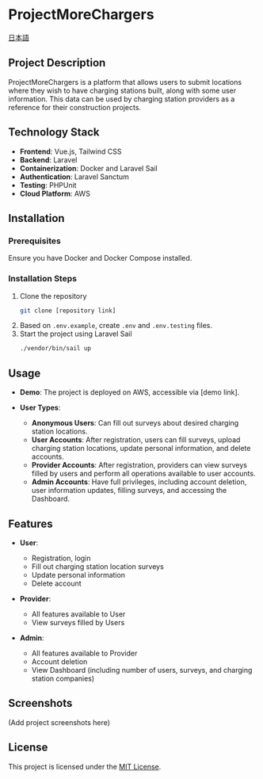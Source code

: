 
# ProjectMoreChargers
[日本語](./READMEJP.md)
## Project Description
ProjectMoreChargers is a platform that allows users to submit locations where they wish to have charging stations built, along with some user information. This data can be used by charging station providers as a reference for their construction projects.

## Technology Stack
- **Frontend**: Vue.js, Tailwind CSS
- **Backend**: Laravel
- **Containerization**: Docker and Laravel Sail
- **Authentication**: Laravel Sanctum
- **Testing**: PHPUnit
- **Cloud Platform**: AWS

## Installation

### Prerequisites
Ensure you have Docker and Docker Compose installed.

### Installation Steps
1. Clone the repository
   ```bash
   git clone [repository link]
   ```
2. Based on `.env.example`, create `.env` and `.env.testing` files.
3. Start the project using Laravel Sail
   ```bash
   ./vendor/bin/sail up
   ```

## Usage
- **Demo**: The project is deployed on AWS, accessible via [demo link].

- **User Types**:
    - **Anonymous Users**: Can fill out surveys about desired charging station locations.
    - **User Accounts**: After registration, users can fill surveys, upload charging station locations, update personal information, and delete accounts.
    - **Provider Accounts**: After registration, providers can view surveys filled by users and perform all operations available to user accounts.
    - **Admin Accounts**: Have full privileges, including account deletion, user information updates, filling surveys, and accessing the Dashboard.

## Features
- **User**:
    - Registration, login
    - Fill out charging station location surveys
    - Update personal information
    - Delete account

- **Provider**:
    - All features available to User
    - View surveys filled by Users

- **Admin**:
    - All features available to Provider
    - Account deletion
    - View Dashboard (including number of users, surveys, and charging station companies)

## Screenshots
(Add project screenshots here)

## License
This project is licensed under the [MIT License](LICENSE).
